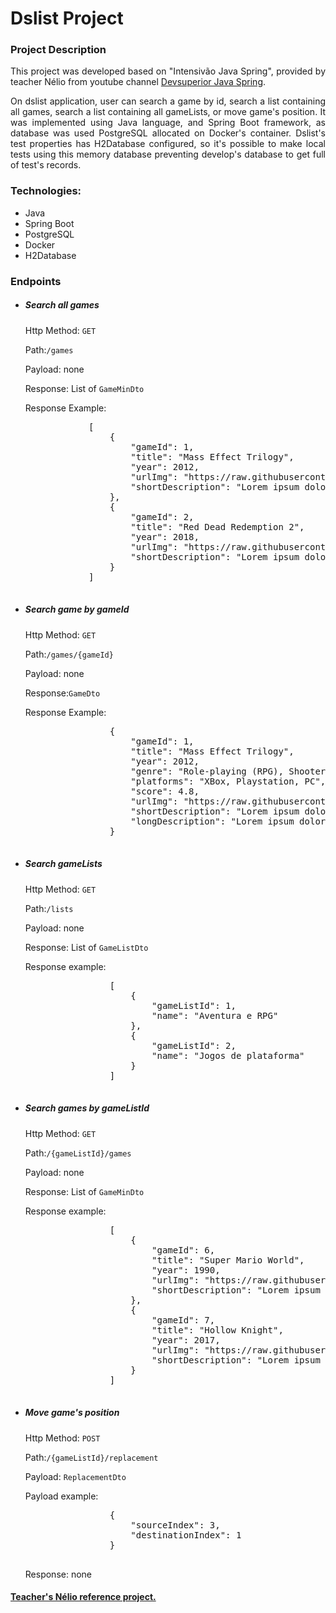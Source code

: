<h1>Dslist Project</h1>

<h3>Project Description</h3>
<p style="text-align:justify;">This project was developed based on "Intensivão Java Spring", provided by teacher Nélio from youtube channel
    <a href="https://www.youtube.com/@DevsuperiorJavaSpring">Devsuperior Java Spring</a>.
</p>
<p style="text-align:justify;">
    On dslist application, user can search a game by id, search a list containing all games, search a list containing all gameLists, or move game's
    position. It was implemented using Java language, and Spring Boot framework, as database was used PostgreSQL allocated on Docker's container.
    Dslist's test properties has H2Database configured, so it's possible to make local tests using this memory database
    preventing develop's database to get full of test's records.
</p>

<h3>Technologies:</h3>
<ul>
    <li>Java</li>
    <li>Spring Boot</li>
    <li>PostgreSQL</li>
    <li>Docker</li>
    <li>H2Database</li>
</ul>


<h3>Endpoints</h3>
<ul>
    <li>
        <h5>Search all games</h5>
        <p>Http Method: <code>GET</code></p>
        <p>Path:<code>/games</code></p>
        <p>Payload: none</p>
        <p>Response: List of <code>GameMinDto</code></p>
        <p>Response Example:</p>
        <pre>
            [
                {
                    "gameId": 1,
                    "title": "Mass Effect Trilogy",
                    "year": 2012,
                    "urlImg": "https://raw.githubusercontent.com/devsuperior/java-spring-dslist/main/resources/1.png",
                    "shortDescription": "Lorem ipsum dolor sit amet consectetur adipisicing elit. Odit esse officiis corrupti unde repellat non quibusdam! Id nihil itaque ipsum!"
                },
                {
                    "gameId": 2,
                    "title": "Red Dead Redemption 2",
                    "year": 2018,
                    "urlImg": "https://raw.githubusercontent.com/devsuperior/java-spring-dslist/main/resources/2.png",
                    "shortDescription": "Lorem ipsum dolor sit amet consectetur adipisicing elit. Odit esse officiis corrupti unde repellat non quibusdam! Id nihil itaque ipsum!"
                }
            ]
        </pre>
    </li>
    <li>
            <h5>Search game by gameId</h5>
            <p>Http Method: <code>GET</code></p>
            <p>Path:<code>/games/{gameId}</code></p>
            <p>Payload: none</p>
            <p>Response:<code>GameDto</code> </p>
            <p>Response Example:</p>
            <pre>
                {
                    "gameId": 1,
                    "title": "Mass Effect Trilogy",
                    "year": 2012,
                    "genre": "Role-playing (RPG), Shooter",
                    "platforms": "XBox, Playstation, PC",
                    "score": 4.8,
                    "urlImg": "https://raw.githubusercontent.com/devsuperior/java-spring-dslist/main/resources/1.png",
                    "shortDescription": "Lorem ipsum dolor sit amet consectetur adipisicing elit. Odit esse officiis corrupti unde repellat non quibusdam! Id nihil itaque ipsum!",
                    "longDescription": "Lorem ipsum dolor sit amet consectetur adipisicing elit. Delectus dolorum illum placeat eligendi, quis maiores veniam. Incidunt dolorum, nisi deleniti dicta odit voluptatem nam provident temporibus reprehenderit blanditiis consectetur tenetur. Dignissimos blanditiis quod corporis iste, aliquid perspiciatis architecto quasi tempore ipsam voluptates ea ad distinctio, sapiente qui, amet quidem culpa."
                }
            </pre>
        </li>
        <li>
            <h5>Search gameLists</h5>
            <p>Http Method: <code>GET</code></p>
            <p>Path:<code>/lists</code></p>
            <p>Payload: none</p>
            <p>Response: List of <code>GameListDto</code> </p>
            <p>Response example:</p>
            <pre>
                [
                    {
                        "gameListId": 1,
                        "name": "Aventura e RPG"
                    },
                    {
                        "gameListId": 2,
                        "name": "Jogos de plataforma"
                    }
                ]
            </pre>
        </li>
        <li>
            <h5>Search games by gameListId</h5>
            <p>Http Method: <code>GET</code></p>
            <p>Path:<code>/{gameListId}/games</code></p>
            <p>Payload: none</p>
            <p>Response: List of <code>GameMinDto</code> </p>
            <p>Response example:</p>
            <pre>
                [
                    {
                        "gameId": 6,
                        "title": "Super Mario World",
                        "year": 1990,
                        "urlImg": "https://raw.githubusercontent.com/devsuperior/java-spring-dslist/main/resources/6.png",
                        "shortDescription": "Lorem ipsum dolor sit amet consectetur adipisicing elit. Odit esse officiis corrupti unde repellat non quibusdam! Id nihil itaque ipsum!"
                    },
                    {
                        "gameId": 7,
                        "title": "Hollow Knight",
                        "year": 2017,
                        "urlImg": "https://raw.githubusercontent.com/devsuperior/java-spring-dslist/main/resources/7.png",
                        "shortDescription": "Lorem ipsum dolor sit amet consectetur adipisicing elit. Odit esse officiis corrupti unde repellat non quibusdam! Id nihil itaque ipsum!"
                    }
                ]
            </pre>
        </li>
        <li>
            <h5>Move game's position</h5>
            <p>Http Method: <code>POST</code></p>
            <p>Path:<code>/{gameListId}/replacement</code></p>
            <p>Payload: <code>ReplacementDto</code></p>
            <p>Payload example:</p>
            <pre>
                {
                    "sourceIndex": 3,
                    "destinationIndex": 1
                }
            </pre>
            <p>Response: none </p>
        </li>

</ul>

<h4><a href="https://github.com/devsuperior/dslist-backend">Teacher's Nélio reference project.</a></h4>
